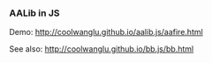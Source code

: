 ### AALib in JS

Demo: http://coolwanglu.github.io/aalib.js/aafire.html

See also: http://coolwanglu.github.io/bb.js/bb.html

